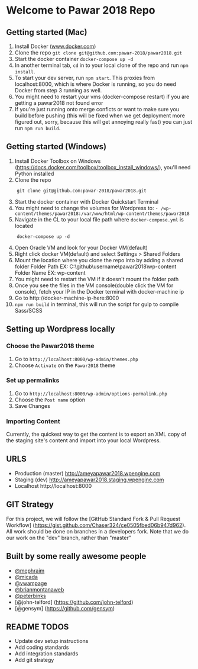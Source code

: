 # Welcome to Pawar 2018 Repo

## Getting started (Mac)
1. Install Docker (www.docker.com)
2. Clone the repo `git clone git@github.com:pawar-2018/pawar2018.git`  
3. Start the docker container `docker-compose up -d`    
4. In another terminal tab, `cd` in to your local clone of the repo and run `npm install`.
5. To start your dev server, run `npm start`. This proxies from localhost:8000, which is where Docker is running, so you do need Docker from step 3 running as well.
6. You might need to restart your vms (docker-compose restart) if you are getting a pawar2018 not found error
7. If you're just running onto merge conficts or want to make sure you build before pushing (this will be fixed when we get deployment more figured out, sorry, because this will get annoying really fast) you can just run `npm run build`.

## Getting started (Windows)
1. Install Docker Toolbox on Windows (https://docs.docker.com/toolbox/toolbox_install_windows/), you'll need Python installed
2. Clone the repo
````
    git clone git@github.com:pawar-2018/pawar2018.git
````
3. Start the docker container with Docker Quickstart Terminal
  1. You might need to change the volumes for Wordpress to:
       ```- /wp-content/themes/pawar2018:/var/www/html/wp-content/themes/pawar2018```
  2. Navigate in the CL to your local file path where `docker-compose.yml` is located
````
    docker-compose up -d
````
4. Open Oracle VM and look for your Docker VM(default)
5. Right click docker VM(default) and select Settings > Shared Folders
6. Mount the location where you clone the repo into by adding a shared folder
    Folder Path EX: C:\github\username\pawar2018\wp-content
    Folder Name EX: wp-content
7. You might need to restart the VM if it doesn't mount the folder path
8. Once you see the files in the VM console(double click the VM for console), fetch your IP in the Docker terminal
with docker-machine ip
9. Go to http://docker-machine-ip-here:8000
10. `npm run build` in terminal, this will run the script for gulp to compile Sass/SCSS

## Setting up Wordpress locally

### Choose the Pawar2018 theme

1. Go to `http://localhost:8000/wp-admin/themes.php`
2. Choose `Activate` on the `Pawar2018` theme

### Set up permalinks

1. Go to `http://localhost:8000/wp-admin/options-permalink.php`
2. Choose the `Post name` option
3. Save Changes

### Importing Content

Currently, the quickest way to get the content is to export an XML copy of the
staging site's content and import into your local Wordpress.

## URLS

* Production (master) http://ameyapawar2018.wpengine.com
* Staging (dev) http://ameyapawar2018.staging.wpengine.com
* Localhost http://localhost:8000

## GIT Strategy
For this project, we will follow the [GitHub Standard Fork & Pull Request Workflow]
(https://gist.github.com/Chaser324/ce0505fbed06b947d962). All work should be done on branches in a developers fork. Note that we do our work on the "dev" branch, rather than "master"


## Built by some really awesome people
* [@mephraim](https://github.com/mephraim)
* [@micada](https://github.com/micada)
* [@vwampage](https://github.com/vwampage)
* [@brianmontanaweb](https://github.com/brianmontanaweb)
* [@peterbinks](https://github.com/peterbinks)
* [@john-telford] (https://github.com/john-telford)
* [@gensym] (https://github.com/gensym)

## README TODOS

* Update dev setup instructions
* Add coding standards
* Add integration standards
* Add git strategy
